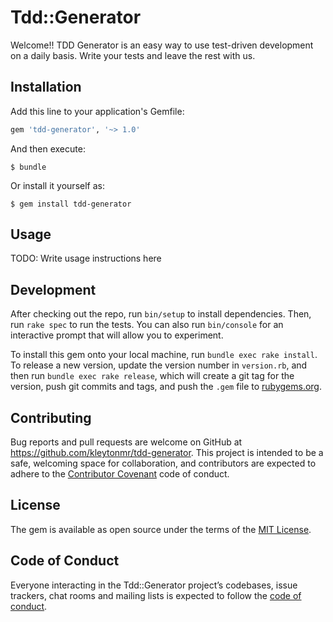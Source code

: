 # Tdd::Generator

Welcome!! TDD Generator is an easy way to use test-driven development on a daily basis. Write your tests and leave the rest with us.

## Installation

Add this line to your application's Gemfile:

```ruby
gem 'tdd-generator', '~> 1.0'
```

And then execute:

    $ bundle

Or install it yourself as:

    $ gem install tdd-generator

## Usage

TODO: Write usage instructions here

## Development

After checking out the repo, run `bin/setup` to install dependencies. Then, run `rake spec` to run the tests. You can also run `bin/console` for an interactive prompt that will allow you to experiment.

To install this gem onto your local machine, run `bundle exec rake install`. To release a new version, update the version number in `version.rb`, and then run `bundle exec rake release`, which will create a git tag for the version, push git commits and tags, and push the `.gem` file to [rubygems.org](https://rubygems.org).

## Contributing

Bug reports and pull requests are welcome on GitHub at https://github.com/kleytonmr/tdd-generator. This project is intended to be a safe, welcoming space for collaboration, and contributors are expected to adhere to the [Contributor Covenant](http://contributor-covenant.org) code of conduct.

## License

The gem is available as open source under the terms of the [MIT License](https://opensource.org/licenses/MIT).

## Code of Conduct

Everyone interacting in the Tdd::Generator project’s codebases, issue trackers, chat rooms and mailing lists is expected to follow the [code of conduct](https://github.com/[USERNAME]/tdd-generator/blob/master/CODE_OF_CONDUCT.md).
